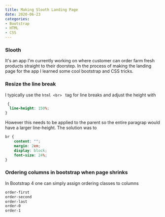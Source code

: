 ```yaml
---
title: Making Slooth Landing Page
date: 2020-06-23
categories:
- Bootstrap
- HTML
- CSS
---
```

### Slooth
It's an app I'm currently working on where customer can order farm fresh products straight to their doorstep. In the process of making the landing page for the app I learned some cool bootstrap and CSS tricks.

<!-- more -->

### Resize the line break 
I typically use the ```html <br> ``` tag for line breaks and adjust the height with
```css
 {
  line-height: 150%;
}  
```
However this needs to be applied to the parent so the entire paragrap would have a larger line-height.
The solution was to
```css
br {
    content: "";
    margin: 2em;
    display: block;
    font-size: 24%;
}
```

### Ordering columns in bootstrap when page shrinks 
In Bootstrap 4 one can simply assign ordering classes to columns
```html
order-first
order-second
order-last
order-0
order-1
```